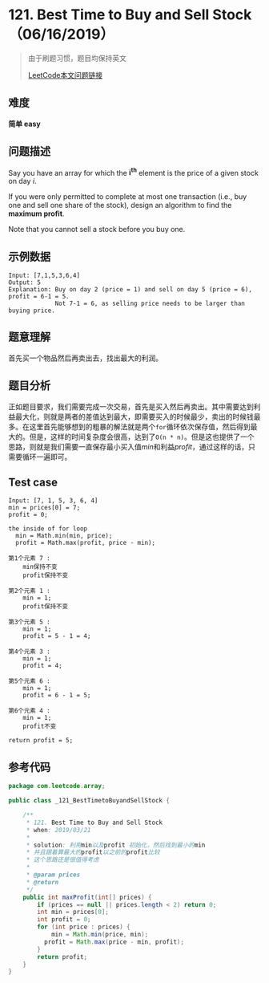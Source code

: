 # 121. Best Time to Buy and Sell Stock（06/16/2019）

> 由于刷题习惯，题目均保持英文
>
> [LeetCode本文问题链接](https://leetcode.com/problems/best-time-to-buy-and-sell-stock/)

## 难度

**简单 easy**

## 问题描述

Say you have an array for which the **i<sup>th</sup>** element is the price of a given stock on day *i*. </br>

If you were only permitted to complete at most one transaction (i.e., buy one and sell one share of the stock), design an algorithm to find the **maximum profit**. </br>

Note that you cannot sell a stock before you buy one.

## 示例数据

```
Input: [7,1,5,3,6,4]
Output: 5
Explanation: Buy on day 2 (price = 1) and sell on day 5 (price = 6), profit = 6-1 = 5.
             Not 7-1 = 6, as selling price needs to be larger than buying price.
```

## 题意理解

首先买一个物品然后再卖出去，找出最大的利润。

## 题目分析

正如题目要求，我们需要完成一次交易，首先是买入然后再卖出。其中需要达到利益最大化，则就是两者的差值达到最大，即需要买入的时候最少，卖出的时候钱最多。在这里首先能够想到的粗暴的解法就是两个`for`循环依次保存值，然后得到最大的。但是，这样的时间复杂度会很高，达到了`O(n * n)`。但是这也提供了一个思路，则就是我们需要一直保存最小买入值*min*和利益*profit*，通过这样的话，只需要循环一遍即可。

## Test case

```
Input: [7, 1, 5, 3, 6, 4]
min = prices[0] = 7;
profit = 0;

the inside of for loop
  min = Math.min(min, price);
  profit = Math.max(profit, price - min);
  
第1个元素 7 :
	min保持不变
	profit保持不变
	
第2个元素 1 :
	min = 1;
	profit保持不变
	
第3个元素 5 :
	min = 1;
	profit = 5 - 1 = 4;
	
第4个元素 3 :
	min = 1; 
	profit = 4;
	
第5个元素 6 :
	min = 1;
	profit = 6 - 1 = 5;

第6个元素 4 :
	min = 1;
	profit不变

return profit = 5;
```

## 参考代码

```java
package com.leetcode.array;

public class _121_BestTimetoBuyandSellStock {

    /**
     * 121. Best Time to Buy and Sell Stock
     * when: 2019/03/21
     *
     * solution: 利用min以及profit 初始化，然后找到最小的min
     * 并且跟着算最大的profit以之前的profit比较
     * 这个思路还是很值得考虑
     *
     * @param prices
     * @return
     */
    public int maxProfit(int[] prices) {
      	if (prices == null || prices.length < 2) return 0;
      	int min = prices[0];
      	int profit = 0;
      	for (int price : prices) {
         	min = Math.min(price, min);
          profit = Math.max(price - min, profit);
        }
      	return profit;
    }
}

```



